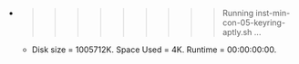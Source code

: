 * >>>>>>>>> Running inst-min-con-05-keyring-aptly.sh ...
  * Disk size = 1005712K. Space Used = 4K. Runtime = 00:00:00:00.
